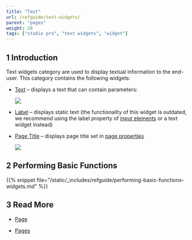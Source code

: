 ```yaml
---
title: "Text"
url: /refguide/text-widgets/
parent: "pages"
weight: 20
tags: ["studio pro", "text widgets", "widget"]
---
```


## 1 Introduction

Text widgets category are used to display textual information to the end-user. This category contains the following widgets:


*  [Text](text) – displays a text that can contain parameters:

    ![](/attachments/refguide/modeling/pages/text-widgets/text-widget-example.png)

*  [Label](label) – displays static text (the functionality of this widget is outdated, we recommend using the label property of [input elements](input-widgets) or a text widget instead) 

*  [Page Title](page-title) – displays page title set in [page properties](page-properties#title)

    ![](/attachments/refguide/modeling/pages/text-widgets/page-title-design-properties-example.png)


## 2 Performing Basic Functions

{{% snippet file="/static/_includes/refguide/performing-basic-functions-widgets.md" %}}

## 3 Read More

* [Page](page)

* [Pages](pages)

  
